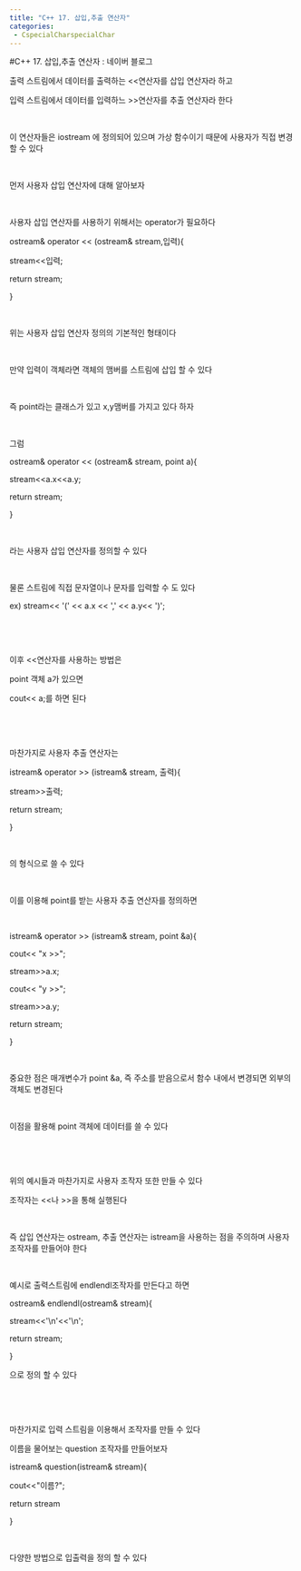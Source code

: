 ```yaml
---
title: "C++ 17. 삽입,추출 연산자"
categories:
 - CspecialCharspecialChar
---
```

#C++ 17. 삽입,추출 연산자 : 네이버 블로그







출력 스트림에서 데이터를 출력하는 <<연산자를 삽입 연산자라 하고

입력 스트림에서 데이터를 입력하느 >>연산자를 추출 연산자라 한다

​

이 연산자들은 iostream 에 정의되어 있으며 가상 함수이기 때문에 사용자가 직접 변경할 수 있다

​

먼저 사용자 삽입 연산자에 대해 알아보자

​

사용자 삽입 연산자를 사용하기 위해서는 operator가 필요하다

ostream& operator << (ostream& stream,입력){

stream<<입력;

 return stream;

}

​

위는 사용자 삽입 연산자 정의의 기본적인 형태이다

​

만약 입력이 객체라면 객체의 맴버를 스트림에 삽입 할 수 있다

​

즉 point라는 클래스가 있고 x,y맴버를 가지고 있다 하자

​

그럼 

ostream& operator << (ostream& stream, point a){

stream<<a.x<<a.y;

 return stream;

}

​

라는 사용자 삽입 연산자를 정의할 수 있다

​

물론 스트림에 직접 문자열이나 문자를 입력할 수 도 있다

ex) stream<< '(' << a.x << ',' << a.y<< ')';

​

​

이후 <<연산자를 사용하는 방법은

point 객체 a가 있으면

cout<< a;를 하면 된다

​

​

마찬가지로 사용자 추출 연산자는

istream& operator >> (istream& stream, 출력){

stream>>출력;

 return stream;

}

​

의 형식으로 쓸 수 있다

​

이를 이용해 point를 받는 사용자 추출 연산자를 정의하면

​

istream& operator >> (istream& stream, point &a){

cout<< "x >>";

stream>>a.x;

cout<< "y >>";

stream>>a.y;

 return stream;

}

​

중요한 점은 매개변수가 point &a, 즉 주소를 받음으로서 함수 내에서 변경되면 외부의 객체도 변경된다

​

이점을 활용해 point 객체에 데이터를 쓸 수 있다

​

​

위의 예시들과 마찬가지로 사용자 조작자 또한 만들 수 있다

조작자는 <<나 >>을 통해 실행된다

​

즉 삽입 연산자는 ostream, 추출 연산자는 istream을 사용하는 점을 주의하며 사용자 조작자를 만들어야 한다

​

예시로 출력스트림에 endlendl조작자를 만든다고 하면

ostream& endlendl(ostream& stream){

 stream<<'\n'<<'\n';

 return stream;

}

으로 정의 할 수 있다

​

​

마찬가지로 입력 스트림을 이용해서 조작자를 만들 수 있다

이름을 물어보는 question 조작자를 만들어보자

istream& question(istream& stream){

 cout<<"이름?";

 return stream

}

​

다양한 방법으로 입출력을 정의 할 수 있다




 

